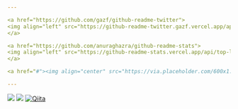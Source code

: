 ```yaml
---

<a href="https://github.com/gazf/github-readme-twitter">
<img align="left" src="https://github-readme-twitter.gazf.vercel.app/api?id=gazff&layout=wide" />
</a>

<a href="https://github.com/anuraghazra/github-readme-stats">
<img align="left" src="https://github-readme-stats.vercel.app/api/top-langs/?username=anuraghazra&layout=compact" />
</a>

<a href="#"><img align="center" src="https://via.placeholder.com/600x1.png/fff/fff"></a>

---
```


[![](https://img.shields.io/badge/-@gazff-1ca0f1?style=flat-square&labelColor=1ca0f1&logo=twitter&logoColor=white)](https://twitter.com/gazff) [![](https://img.shields.io/badge/-https://gazee.net-0e83cd?style=flat-square&logo=Blogger&logoColor=fff)](https://gazee.net) [![Qiita](https://img.shields.io/badge/Qiita-@gazf-555555?style=flat-square&labelColor=55c500)](https://qiita.com/gazf)
